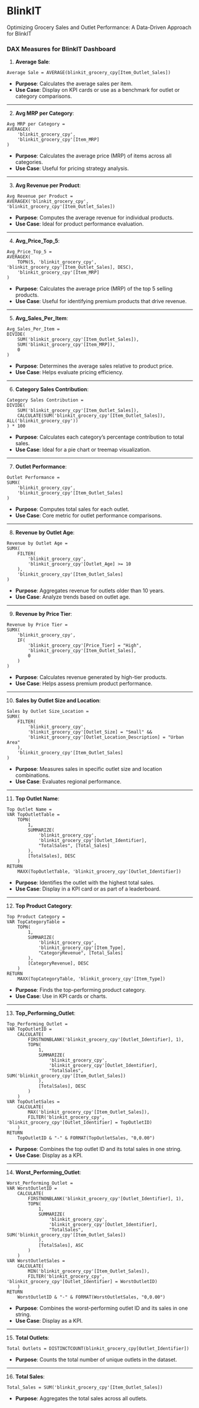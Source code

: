 # BlinkIT
Optimizing Grocery Sales and Outlet Performance: A Data-Driven Approach for BlinkIT
### DAX Measures for BlinkIT Dashboard

1. **Average Sale**:
```DAX
Average Sale = AVERAGE(blinkit_grocery_cpy[Item_Outlet_Sales])
```
- **Purpose**: Calculates the average sales per item.
- **Use Case**: Display on KPI cards or use as a benchmark for outlet or category comparisons.

---

2. **Avg MRP per Category**:
```DAX
Avg MRP per Category = 
AVERAGEX(
    'blinkit_grocery_cpy',
    'blinkit_grocery_cpy'[Item_MRP]
)
```
- **Purpose**: Calculates the average price (MRP) of items across all categories.
- **Use Case**: Useful for pricing strategy analysis.

---

3. **Avg Revenue per Product**:
```DAX
Avg Revenue per Product = 
AVERAGEX('blinkit_grocery_cpy', 'blinkit_grocery_cpy'[Item_Outlet_Sales])
```
- **Purpose**: Computes the average revenue for individual products.
- **Use Case**: Ideal for product performance evaluation.

---

4. **Avg_Price_Top_5**:
```DAX
Avg_Price_Top_5 = 
AVERAGEX(
    TOPN(5, 'blinkit_grocery_cpy', 'blinkit_grocery_cpy'[Item_Outlet_Sales], DESC),
    'blinkit_grocery_cpy'[Item_MRP]
)
```
- **Purpose**: Calculates the average price (MRP) of the top 5 selling products.
- **Use Case**: Useful for identifying premium products that drive revenue.

---

5. **Avg_Sales_Per_Item**:
```DAX
Avg_Sales_Per_Item = 
DIVIDE(
    SUM('blinkit_grocery_cpy'[Item_Outlet_Sales]),
    SUM('blinkit_grocery_cpy'[Item_MRP]),
    0
)
```
- **Purpose**: Determines the average sales relative to product price.
- **Use Case**: Helps evaluate pricing efficiency.

---

6. **Category Sales Contribution**:
```DAX
Category Sales Contribution = 
DIVIDE(
    SUM('blinkit_grocery_cpy'[Item_Outlet_Sales]),
    CALCULATE(SUM('blinkit_grocery_cpy'[Item_Outlet_Sales]), ALL('blinkit_grocery_cpy'))
) * 100
```
- **Purpose**: Calculates each category’s percentage contribution to total sales.
- **Use Case**: Ideal for a pie chart or treemap visualization.

---

7. **Outlet Performance**:
```DAX
Outlet Performance = 
SUMX(
    'blinkit_grocery_cpy',
    'blinkit_grocery_cpy'[Item_Outlet_Sales]
)
```
- **Purpose**: Computes total sales for each outlet.
- **Use Case**: Core metric for outlet performance comparisons.

---

8. **Revenue by Outlet Age**:
```DAX
Revenue by Outlet Age = 
SUMX(
    FILTER(
        'blinkit_grocery_cpy',
        'blinkit_grocery_cpy'[Outlet_Age] >= 10
    ),
    'blinkit_grocery_cpy'[Item_Outlet_Sales]
)
```
- **Purpose**: Aggregates revenue for outlets older than 10 years.
- **Use Case**: Analyze trends based on outlet age.

---

9. **Revenue by Price Tier**:
```DAX
Revenue by Price Tier = 
SUMX(
    'blinkit_grocery_cpy',
    IF(
        'blinkit_grocery_cpy'[Price_Tier] = "High",
        'blinkit_grocery_cpy'[Item_Outlet_Sales],
        0
    )
)
```
- **Purpose**: Calculates revenue generated by high-tier products.
- **Use Case**: Helps assess premium product performance.

---

10. **Sales by Outlet Size and Location**:
```DAX
Sales by Outlet Size_Location = 
SUMX(
    FILTER(
        'blinkit_grocery_cpy',
        'blinkit_grocery_cpy'[Outlet_Size] = "Small" &&
        'blinkit_grocery_cpy'[Outlet_Location_Description] = "Urban Area"
    ),
    'blinkit_grocery_cpy'[Item_Outlet_Sales]
)
```
- **Purpose**: Measures sales in specific outlet size and location combinations.
- **Use Case**: Evaluates regional performance.

---

11. **Top Outlet Name**:
```DAX
Top Outlet Name = 
VAR TopOutletTable = 
    TOPN(
        1, 
        SUMMARIZE(
            'blinkit_grocery_cpy',
            'blinkit_grocery_cpy'[Outlet_Identifier],
            "TotalSales", [Total_Sales]
        ),
        [TotalSales], DESC
    )
RETURN 
    MAXX(TopOutletTable, 'blinkit_grocery_cpy'[Outlet_Identifier])
```
- **Purpose**: Identifies the outlet with the highest total sales.
- **Use Case**: Display in a KPI card or as part of a leaderboard.

---

12. **Top Product Category**:
```DAX
Top Product Category = 
VAR TopCategoryTable = 
    TOPN(
        1,
        SUMMARIZE(
            'blinkit_grocery_cpy',
            'blinkit_grocery_cpy'[Item_Type],
            "CategoryRevenue", [Total_Sales]
        ),
        [CategoryRevenue], DESC
    )
RETURN 
    MAXX(TopCategoryTable, 'blinkit_grocery_cpy'[Item_Type])
```
- **Purpose**: Finds the top-performing product category.
- **Use Case**: Use in KPI cards or charts.

---

13. **Top_Performing_Outlet**:
```DAX
Top_Performing_Outlet = 
VAR TopOutletID = 
    CALCULATE(
        FIRSTNONBLANK('blinkit_grocery_cpy'[Outlet_Identifier], 1),
        TOPN(
            1,
            SUMMARIZE(
                'blinkit_grocery_cpy',
                'blinkit_grocery_cpy'[Outlet_Identifier],
                "TotalSales", SUM('blinkit_grocery_cpy'[Item_Outlet_Sales])
            ),
            [TotalSales], DESC
        )
    )
VAR TopOutletSales = 
    CALCULATE(
        MAX('blinkit_grocery_cpy'[Item_Outlet_Sales]),
        FILTER('blinkit_grocery_cpy', 'blinkit_grocery_cpy'[Outlet_Identifier] = TopOutletID)
    )
RETURN
    TopOutletID & "-" & FORMAT(TopOutletSales, "0,0.00")
```
- **Purpose**: Combines the top outlet ID and its total sales in one string.
- **Use Case**: Display as a KPI.

---

14. **Worst_Performing_Outlet**:
```DAX
Worst_Performing_Outlet = 
VAR WorstOutletID = 
    CALCULATE(
        FIRSTNONBLANK('blinkit_grocery_cpy'[Outlet_Identifier], 1),
        TOPN(
            1,
            SUMMARIZE(
                'blinkit_grocery_cpy',
                'blinkit_grocery_cpy'[Outlet_Identifier],
                "TotalSales", SUM('blinkit_grocery_cpy'[Item_Outlet_Sales])
            ),
            [TotalSales], ASC
        )
    )
VAR WorstOutletSales = 
    CALCULATE(
        MIN('blinkit_grocery_cpy'[Item_Outlet_Sales]),
        FILTER('blinkit_grocery_cpy', 'blinkit_grocery_cpy'[Outlet_Identifier] = WorstOutletID)
    )
RETURN
    WorstOutletID & "-" & FORMAT(WorstOutletSales, "0,0.00")
```
- **Purpose**: Combines the worst-performing outlet ID and its sales in one string.
- **Use Case**: Display as a KPI.

---

15. **Total Outlets**:
```DAX
Total Outlets = DISTINCTCOUNT(blinkit_grocery_cpy[Outlet_Identifier])
```
- **Purpose**: Counts the total number of unique outlets in the dataset.

---

16. **Total Sales**:
```DAX
Total_Sales = SUM('blinkit_grocery_cpy'[Item_Outlet_Sales])
```
- **Purpose**: Aggregates the total sales across all outlets.
